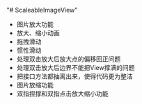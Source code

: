 "# ScaleableImageView" 
- 图片放大功能
- 放大、缩小动画
- 拖拽滑动
- 惯性滑动
- 处理双击放大后放大点的偏移回正问题
- 处理双击放大后边界不能把View撑满的问题
- 把接口方法都抽离出来，使得代码更为整洁
- 图片放缩功能
- 双指捏撑和双指点击放大缩小功能
